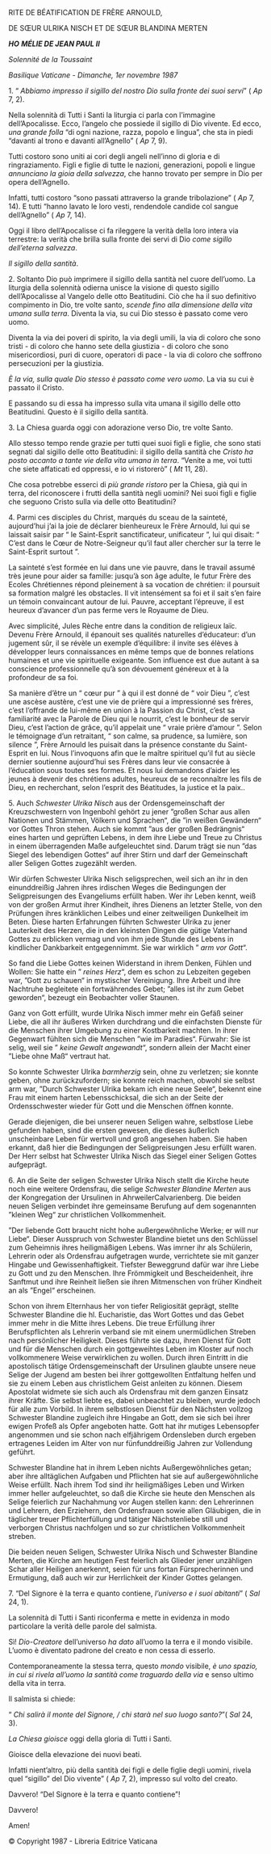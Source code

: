 RITE DE BÉATIFICATION DE FRÈRE ARNOULD,

DE SŒUR ULRIKA NISCH ET DE SŒUR BLANDINA MERTEN

***HO*** ***MÉLIE DE JEAN PAUL II***

*Solennité de la Toussaint*

*Basilique Vaticane - Dimanche, 1er novembre 1987*

1\. “ *Abbiamo impresso il sigillo del nostro Dio sulla fronte dei suoi servi*” ( *Ap* 7, 2).

Nella solennità di Tutti i Santi la liturgia ci parla con l’immagine dell’Apocalisse. Ecco, l’angelo che possiede il sigillo di Dio vivente. Ed ecco, *una grande folla* “di ogni nazione, razza, popolo e lingua”, che sta in piedi “davanti al trono e davanti all’Agnello” ( *Ap* 7, 9).

Tutti costoro sono uniti ai cori degli angeli nell’inno di gloria e di ringraziamento. Figli e figlie di tutte le nazioni, generazioni, popoli e lingue *annunciano la gioia della salvezza*, che hanno trovato per sempre in Dio per opera dell’Agnello.

Infatti, tutti costoro “sono passati attraverso la grande tribolazione” ( *Ap* 7, 14). E tutti “hanno lavato le loro vesti, rendendole candide col sangue dell’Agnello” ( *Ap* 7, 14).

Oggi il libro dell’Apocalisse ci fa rileggere la verità della loro intera via terrestre: la verità che brilla sulla fronte dei servi di Dio *come sigillo dell’eterna salvezza*.

*Il sigillo della santità*.

2\. Soltanto Dio può imprimere il sigillo della santità nel cuore dell’uomo. La liturgia della solennità odierna unisce la visione di questo sigillo dell’Apocalisse al Vangelo delle otto Beatitudini. Ciò che ha il suo definitivo compimento in Dio, tre volte santo, *scende fino alla dimensione della vita umana sulla terra*. Diventa la via, su cui Dio stesso è passato come vero uomo.

Diventa la via dei poveri di spirito, la via degli umili, la via di coloro che sono tristi - di coloro che hanno sete della giustizia - di coloro che sono misericordiosi, puri di cuore, operatori di pace - la via di coloro che soffrono persecuzioni per la giustizia.

*È la via, sulla quale Dio stesso è passato come vero uomo*. La via su cui è passato il Cristo.

E passando su di essa ha impresso sulla vita umana il sigillo delle otto Beatitudini. Questo è il sigillo della santità.

3\. La Chiesa guarda oggi con adorazione verso Dio, tre volte Santo.

Allo stesso tempo rende grazie per tutti quei suoi figli e figlie, che sono stati segnati dal sigillo delle otto Beatitudini: il sigillo della santità che *Cristo ha posto accanto a tante vie della vita umana in terra*. “Venite a me, voi tutti che siete affaticati ed oppressi, e io vi ristorerò” ( *Mt* 11, 28).

Che cosa potrebbe esserci di *più grande ristoro* per la Chiesa, già qui in terra, del riconoscere i frutti della santità negli uomini? Nei suoi figli e figlie che seguono Cristo sulla via delle otto Beatitudini?

4\. Parmi ces disciples du Christ, marqués du sceau de la sainteté, aujourd’hui j’ai la joie de déclarer bienheureux le Frère Arnould, lui qui se laissait saisir par “ le Saint-Esprit sanctificateur, unificateur ”, lui qui disait: “ C’est dans le Cœur de Notre-Seigneur qu’il faut aller chercher sur la terre le Saint-Esprit surtout ”.

La sainteté s’est formée en lui dans une vie pauvre, dans le travail assumé très jeune pour aider sa famille: jusqu’à son âge adulte, le futur Frère des Ecoles Chrétiennes répond pleinement à sa vocation de chrétien: il poursuit sa formation malgré les obstacles. Il vit intensément sa foi et il sait s’en faire un témoin convaincant autour de lui. Pauvre, acceptant l’épreuve, il est heureux d’avancer d’un pas ferme vers le Royaume de Dieu.

Avec simplicité, Jules Rèche entre dans la condition de religieux laïc. Devenu Frère Arnould, il épanouit ses qualités naturelles d’éducateur: d’un jugement sûr, il se révèle un exemple d’équilibre: il invite ses élèves à développer leurs connaissances en même temps que de bonnes relations humaines et une vie spirituelle exigeante. Son influence est due autant à sa conscience professionnelle qu’à son dévouement généreux et à la profondeur de sa foi.

Sa manière d’être un “ cœur pur ” à qui il est donné de “ voir Dieu ”, c’est une ascèse austère, c’est une vie de prière qui a impressionné ses frères, c’est l’offrande de lui-même en union à la Passion du Christ, c’est sa familiarité avec la Parole de Dieu qui le nourrit, c’est le bonheur de servir Dieu, c’est l’action de grâce, qu’il appelait une “ vraie prière d’amour ”. Selon le témoignage d’un retraitant, “ son calme, sa prudence, sa lumière, son silence ”, Frère Arnould les puisait dans la présence constante du Saint-Esprit en lui. Nous l’invoquons afin que le maître spirituel qu’il fut au siècle dernier soutienne aujourd’hui ses Frères dans leur vie consacrée à l’éducation sous toutes ses formes. Et nous lui demandons d’aider les jeunes à devenir des chrétiens adultes, heureux de se reconnaître les fils de Dieu, en recherchant, selon l’esprit des Béatitudes, la justice et la paix..

5\. Auch *Schwester Ulrika Nisch* aus der Ordensgemeinschaft der Kreuzschwestern von Ingenbohl gehört zu jener ”großen Schar aus allen Nationen und Stämmen, Völkern und Sprachen“, die ”in weißen Gewändern“ vor Gottes Thron stehen. Auch sie kommt ”aus der großen Bedrängnis“ eines harten und geprüften Lebens, in dem ihre Liebe und Treue zu Christus in einem überragenden Maße aufgeleuchtet sind. Darum trägt sie nun ”das Siegel des lebendigen Gottes“ auf ihrer Stirn und darf der Gemeinschaft aller Seligen Gottes zugezählt werden.

Wir dürfen Schwester Ulrika Nisch seligsprechen, weil sich an ihr in den einunddreißig Jahren ihres irdischen Weges die Bedingungen der Seligpreisungen des Evangeliums erfüllt haben. Wer ihr Leben kennt, weiß von der großen Armut ihrer Kindheit, ihres Dienens an letzter Stelle, von den Prüfungen ihres kränklichen Leibes und einer zeitweiligen Dunkelheit im Beten. Diese harten Erfahrungen führten Schwester Ulrika zu jener Lauterkeit des Herzen, die in den kleinsten Dingen die gütige Vaterhand Gottes zu erblicken vermag und von ihm jede Stunde des Lebens in kindlicher Dankbarkeit entgegennimmt. Sie war wirklich ” *arm vor Gott*“.

So fand die Liebe Gottes keinen Widerstand in ihrem Denken, Fühlen und Wollen: Sie hatte ein ” *reines Herz*“, dem es schon zu Lebzeiten gegeben war, ”Gott zu schauen“ in mystischer Vereinigung. Ihre Arbeit und ihre Nachtruhe begleitete ein fortwährendes Gebet; ”alles ist ihr zum Gebet geworden“, bezeugt ein Beobachter voller Staunen.

Ganz von Gott erfüllt, wurde Ulrika Nisch immer mehr ein Gefäß seiner Liebe, die all ihr äußeres Wirken durchdrang und die einfachsten Dienste für die Menschen ihrer Umgebung zu einer Kostbarkeit machten. In ihrer Gegenwart fühlten sich die Menschen ”wie im Paradies“. Fürwahr: Sie ist selig, weil sie ” *keine Gewalt angewandt*“, sondern allein der Macht einer ”Liebe ohne Maß“ vertraut hat.

So konnte Schwester Ulrika *barmherzig* sein, ohne zu verletzen; sie konnte geben, ohne zurückzufordern; sie konnte reich machen, obwohl sie selbst arm war, ”Durch Schwester Ulrika bekam ich eine neue Seele“, bekennt eine Frau mit einem harten Lebensschicksal, die sich an der Seite der Ordensschwester wieder für Gott und die Menschen öffnen konnte.

Gerade diejenigen, die bei unserer neuen Seligen wahre, selbstlose Liebe gefunden haben, sind die ersten gewesen, die dieses äußerlich unscheinbare Leben für wertvoll und groß angesehen haben. Sie haben erkannt, daß hier die Bedingungen der Seligpreisungen Jesu erfüllt waren. Der Herr selbst hat Schwester Ulrika Nisch das Siegel einer Seligen Gottes aufgeprägt.

6\. An die Seite der seligen Schwester Ulrika Nisch stellt die Kirche heute noch eine weitere Ordensfrau, die selige *Schwester Blandine Merten* aus der Kongregation der Ursulinen in AhrweilerCalvarienberg. Die beiden neuen Seligen verbindet ihre gemeinsame Berufung auf dem sogenannten ”kleinen Weg“ zur christlichen Vollkommenheit.

”Der liebende Gott braucht nicht hohe außergewöhnliche Werke; er will nur Liebe“. Dieser Ausspruch von Schwester Blandine bietet uns den Schlüssel zum Geheimnis ihres heiligmäßigen Lebens. Was imrner ihr als Schülerin, Lehrerin oder als Ordensfrau aufgetragen wurde, verrichtete sie mit ganzer Hingabe und Gewissenhaftigkeit. Tiefster Beweggrund dafür war ihre Liebe zu Gott und zu den Menschen. Ihre Frömmigkeit und Bescheidenheit, ihre Sanftmut und ihre Reinheit ließen sie ihren Mitmenschen von früher Kindheit an als ”Engel“ erscheinen.

Schon von ihrem Elternhaus her von tiefer Religiosität geprägt, stellte Schwester Blandine die hl. Eucharistie, das Wort Gottes und das Gebet immer mehr in die Mitte ihres Lebens. Die treue Erfüllung ihrer Berufspflichten als Lehrerin verband sie mit einem unermüdlichen Streben nach persönlicher Heiligkeit. Dieses führte sie dazu, ihren Dienst für Gott und für die Menschen durch ein gottgeweihtes Leben im Kloster auf noch vollkommenere Weise verwirklichen zu wollen. Durch ihren Eintritt in die apostolisch tätige Ordensgemeinschaft der Ursulinen glaubte unsere neue Selige der Jugend am besten bei ihrer gottgewollten Entfaltung helfen und sie zu einem Leben aus christlichem Geist anleiten zu können. Diesem Apostolat widmete sie sich auch als Ordensfrau mit dem ganzen Einsatz ihrer Kräfte. Sie selbst liebte es, dabei unbeachtet zu bleiben, wurde jedoch für alle zum Vorbild. In ihrem selbstlosen Dienst für den Nächsten vollzog Schwester Blandine zugleich ihre Hingabe an Gott, dem sie sich bei ihrer ewigen Profeß als Opfer angeboten hatte. Gott hat ihr mutiges Lebensopfer angenommen und sie schon nach elfjährigem Ordensleben durch ergeben ertragenes Leiden im Alter von nur fünfunddreißig Jahren zur Vollendung geführt.

Schwester Blandine hat in ihrem Leben nichts Außergewöhnliches getan; aber ihre alltäglichen Aufgaben und Pflichten hat sie auf außergewöhnliche Weise erfüllt. Nach ihrem Tod sind ihr heiligmäßiges Leben und Wirken immer heller aufgeleuchtet, so daß die Kirche sie heute den Menschen als Selige feierlich zur Nachahmung vor Augen stellen kann: den Lehrerinnen und Lehrern, den Erziehern, den Ordensfrauen sowie allen Gläubigen, die in täglicher treuer Pflichterfüllung und tätiger Nächstenliebe still und verborgen Christus nachfolgen und so zur christlichen Vollkommenheit streben.

Die beiden neuen Seligen, Schwester Ulrika Nisch und Schwester Blandine Merten, die Kirche am heutigen Fest feierlich als Glieder jener unzähligen Schar aller Heiligen anerkennt, seien für uns fortan Fürsprecherinnen und Ermutigung, daß auch wir zur Herrlichkeit der Kinder Gottes gelangen.

7\. “Del Signore è la terra e quanto contiene, *l’universo e i suoi abitanti*” ( *Sal* 24, 1).

La solennità di Tutti i Santi riconferma e mette in evidenza in modo particolare la verità delle parole del salmista.

Sì! *Dio-Creatore* dell’universo *ha dato* all’uomo la terra e il mondo visibile. L’uomo è diventato padrone del creato e non cessa di esserlo.

Contemporaneamente la stessa terra, questo *mondo* visibile, *è uno spazio, in cui si rivela all’uomo la santità come traguardo della via* e senso ultimo della vita in terra.

Il salmista si chiede:

“ *Chi salirà il monte del Signore, / chi starà nel suo luogo santo?*”( *Sal* 24, 3).

*La Chiesa gioisce* oggi della gloria di Tutti i Santi.

Gioisce della elevazione dei nuovi beati.

Infatti nient’altro, più della santità dei figli e delle figlie degli uomini, rivela quel “sigillo” del Dio vivente” ( *Ap* 7, 2), impresso sul volto del creato.

Davvero! “Del Signore è la terra e quanto contiene”!

Davvero!

Amen!

© Copyright 1987 - Libreria Editrice Vaticana